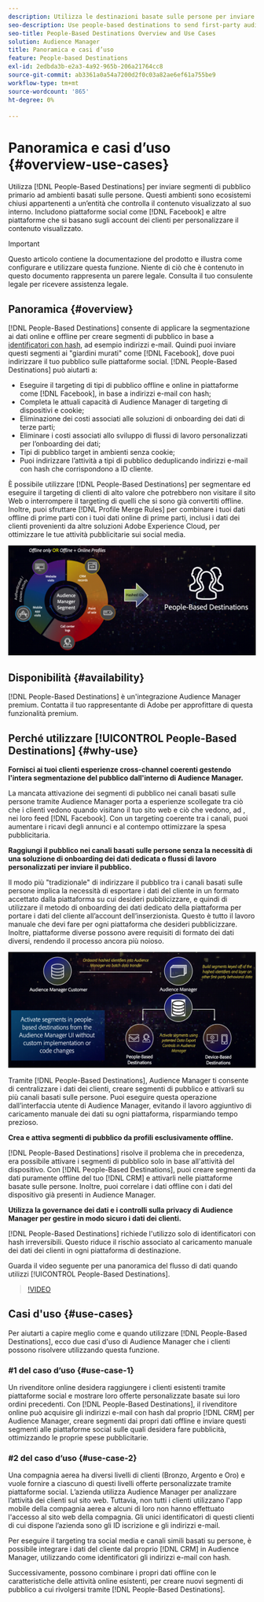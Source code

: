 ```yaml
---
description: Utilizza le destinazioni basate sulle persone per inviare segmenti di pubblico primario ad ambienti basati sulle persone. Questi ambienti sono ecosistemi chiusi appartenenti a un’entità che controlla il contenuto visualizzato al suo interno. Includono piattaforme social come Facebook e altre piattaforme che si basano sugli account dei clienti per personalizzare il contenuto visualizzato.
seo-description: Use people-based destinations to send first-party audience segments to people-based environments. These environments are closed ecosystems belonging to one entity that controls the content that is being displayed within it. They include social platforms such as Facebook, and other platforms that rely on customer accounts to personalize the displayed content.
seo-title: People-Based Destinations Overview and Use Cases
solution: Audience Manager
title: Panoramica e casi d’uso
feature: People-based Destinations
exl-id: 2edbda3b-e2a3-4a92-965b-206a21764cc8
source-git-commit: ab3361a0a54a7200d2f0c03a82ae6ef61a755be9
workflow-type: tm+mt
source-wordcount: '865'
ht-degree: 0%

---
```


# Panoramica e casi d’uso {#overview-use-cases}

Utilizza [!DNL People-Based Destinations] per inviare segmenti di pubblico primario ad ambienti basati sulle persone. Questi ambienti sono ecosistemi chiusi appartenenti a un’entità che controlla il contenuto visualizzato al suo interno. Includono piattaforme social come [!DNL Facebook] e altre piattaforme che si basano sugli account dei clienti per personalizzare il contenuto visualizzato.

>[!IMPORTANT]
>Questo articolo contiene la documentazione del prodotto e illustra come configurare e utilizzare questa funzione. Niente di ciò che è contenuto in questo documento rappresenta un parere legale. Consulta il tuo consulente legale per ricevere assistenza legale.

## Panoramica {#overview}

[!DNL People-Based Destinations] consente di applicare la segmentazione ai dati online e offline per creare segmenti di pubblico in base a [identificatori con hash](people-based-destinations-prerequisites.md#hashing-requirements), ad esempio indirizzi e-mail. Quindi puoi inviare questi segmenti ai &quot;giardini murati&quot; come [!DNL Facebook], dove puoi indirizzare il tuo pubblico sulle piattaforme social. [!DNL People-Based Destinations] può aiutarti a:

* Eseguire il targeting di tipi di pubblico offline e online in piattaforme come [!DNL Facebook], in base a indirizzi e-mail con hash;
* Completa le attuali capacità di Audience Manager di targeting di dispositivi e cookie;
* Eliminazione dei costi associati alle soluzioni di onboarding dei dati di terze parti;
* Eliminare i costi associati allo sviluppo di flussi di lavoro personalizzati per l’onboarding dei dati;
* Tipi di pubblico target in ambienti senza cookie;
* Puoi indirizzare l’attività a tipi di pubblico deduplicando indirizzi e-mail con hash che corrispondono a ID cliente.

È possibile utilizzare [!DNL People-Based Destinations] per segmentare ed eseguire il targeting di clienti di alto valore che potrebbero non visitare il sito Web o interrompere il targeting di quelli che si sono già convertiti offline. Inoltre, puoi sfruttare [!DNL Profile Merge Rules] per combinare i tuoi dati offline di prime parti con i tuoi dati online di prime parti, inclusi i dati dei clienti provenienti da altre soluzioni Adobe Experience Cloud, per ottimizzare le tue attività pubblicitarie sui social media.

![pbd-overview](assets/pbd-overview.png)

## Disponibilità {#availability}

[!DNL People-Based Destinations] è un&#39;integrazione Audience Manager premium. Contatta il tuo rappresentante di Adobe per approfittare di questa funzionalità premium.

## Perché utilizzare [!UICONTROL People-Based Destinations] {#why-use}

**Fornisci ai tuoi clienti esperienze cross-channel coerenti gestendo l&#39;intera segmentazione del pubblico dall&#39;interno di Audience Manager.**

La mancata attivazione dei segmenti di pubblico nei canali basati sulle persone tramite Audience Manager porta a esperienze scollegate tra ciò che i clienti vedono quando visitano il tuo sito web e ciò che vedono, ad , nei loro feed [!DNL Facebook]. Con un targeting coerente tra i canali, puoi aumentare i ricavi degli annunci e al contempo ottimizzare la spesa pubblicitaria.

**Raggiungi il pubblico nei canali basati sulle persone senza la necessità di una soluzione di onboarding dei dati dedicata o flussi di lavoro personalizzati per inviare il pubblico.**

Il modo più &quot;tradizionale&quot; di indirizzare il pubblico tra i canali basati sulle persone implica la necessità di esportare i dati del cliente in un formato accettato dalla piattaforma su cui desideri pubblicizzare, e quindi di utilizzare il metodo di onboarding dei dati dedicato della piattaforma per portare i dati del cliente all’account dell’inserzionista. Questo è tutto il lavoro manuale che devi fare per ogni piattaforma che desideri pubblicizzare. Inoltre, piattaforme diverse possono avere requisiti di formato dei dati diversi, rendendo il processo ancora più noioso.

![pbd-overview](assets/pbd-diagram.png)

Tramite [!DNL People-Based Destinations], Audience Manager ti consente di centralizzare i dati dei clienti, creare segmenti di pubblico e attivarli su più canali basati sulle persone. Puoi eseguire questa operazione dall’interfaccia utente di Audience Manager, evitando il lavoro aggiuntivo di caricamento manuale dei dati su ogni piattaforma, risparmiando tempo prezioso.

**Crea e attiva segmenti di pubblico da profili esclusivamente offline.**

[!DNL People-Based Destinations] risolve il problema che in precedenza, era possibile attivare i segmenti di pubblico solo in base all&#39;attività del dispositivo. Con [!DNL People-Based Destinations], puoi creare segmenti da dati puramente offline del tuo [!DNL CRM] e attivarli nelle piattaforme basate sulle persone. Inoltre, puoi correlare i dati offline con i dati del dispositivo già presenti in Audience Manager.

**Utilizza la governance dei dati e i controlli sulla privacy di Audience Manager per gestire in modo sicuro i dati dei clienti.**

[!DNL People-Based Destinations] richiede l&#39;utilizzo solo di identificatori con hash irreversibili. Questo riduce il rischio associato al caricamento manuale dei dati dei clienti in ogni piattaforma di destinazione.

Guarda il video seguente per una panoramica del flusso di dati quando utilizzi [!UICONTROL People-Based Destinations].

>[!VIDEO](https://video.tv.adobe.com/v/34905?captions=ita)

## Casi d&#39;uso {#use-cases}

Per aiutarti a capire meglio come e quando utilizzare [!DNL People-Based Destinations], ecco due casi d&#39;uso di Audience Manager che i clienti possono risolvere utilizzando questa funzione.

### #1 del caso d’uso {#use-case-1}

Un rivenditore online desidera raggiungere i clienti esistenti tramite piattaforme social e mostrare loro offerte personalizzate basate sui loro ordini precedenti. Con [!DNL People-Based Destinations], il rivenditore online può acquisire gli indirizzi e-mail con hash dal proprio [!DNL CRM] per Audience Manager, creare segmenti dai propri dati offline e inviare questi segmenti alle piattaforme social sulle quali desidera fare pubblicità, ottimizzando le proprie spese pubblicitarie.

### #2 del caso d’uso {#use-case-2}

Una compagnia aerea ha diversi livelli di clienti (Bronzo, Argento e Oro) e vuole fornire a ciascuno di questi livelli offerte personalizzate tramite piattaforme social. L’azienda utilizza Audience Manager per analizzare l’attività dei clienti sul sito web. Tuttavia, non tutti i clienti utilizzano l&#39;app mobile della compagnia aerea e alcuni di loro non hanno effettuato l&#39;accesso al sito web della compagnia. Gli unici identificatori di questi clienti di cui dispone l’azienda sono gli ID iscrizione e gli indirizzi e-mail.

Per eseguire il targeting tra social media e canali simili basati su persone, è possibile integrare i dati del cliente dal proprio [!DNL CRM] in Audience Manager, utilizzando come identificatori gli indirizzi e-mail con hash.

Successivamente, possono combinare i propri dati offline con le caratteristiche delle attività online esistenti, per creare nuovi segmenti di pubblico a cui rivolgersi tramite [!DNL People-Based Destinations].
